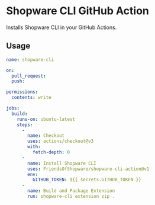 # Shopware CLI GitHub Action

Installs Shopware CLI in your GitHub Actions.


## Usage

```yaml
name: shopware-cli

on:
  pull_request:
  push:

permissions:
  contents: write

jobs:
  build:
    runs-on: ubuntu-latest
    steps:
      -
        name: Checkout
        uses: actions/checkout@v3
        with:
          fetch-depth: 0
      -
        name: Install Shopware CLI
        uses: FriendsOfShopware/shopware-cli-action@v1
        env:
          GITHUB_TOKEN: ${{ secrets.GITHUB_TOKEN }}
      -
        name: Build and Package Extension
        run: shopware-cli extension zip .
```

